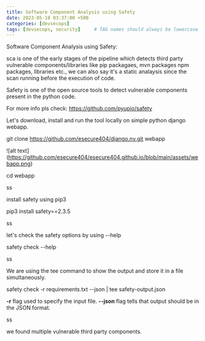 ```yaml
---
title: Software Component Analysis using Safety
date: 2023-05-18 03:37:00 +500
categories: [devsecops]
tags: [devsecops, security]     # TAG names should always be lowercase
---
```


Software Component Analysis using Safety:

sca is one of the early stages of the pipeline which detects third party vulnerable components/libraries like pip packagaes, mvn packages
npm packages, libraries etc., we can also say it's a static analaysis since the scan running before the execution of code.

Safety is one of the open source tools to detect vulnerable components present in the python code. 

For more info pls check: https://github.com/pyupio/safety


Let's download, install and run the tool locally on simple python django webapp.


git clone https://github.com/esecure404/django.nv.git webapp

![alt text] (https://github.com/esecure404/esecure404.github.io/blob/main/assets/webapp.png)

cd webapp

ss

install safety using pip3

pip3 install safety==2.3.5

ss

let's check the safety options by using --help

safety check --help

ss

We are using the tee command to show the output and store it in a file simultaneously.

safety check -r requirements.txt --json | tee safety-output.json

**-r** flag used to specify the input file.
**--json** flag tells that output should be in the JSON format.

ss

we found multiple vulnerable third party components. 


